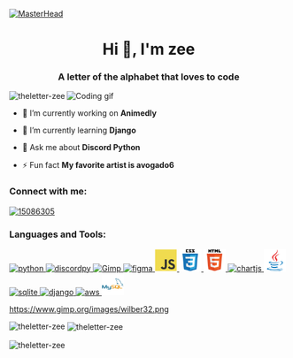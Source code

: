 [![MasterHead](https://i.imgur.com/K7opUUu.png)](https://imgur.com/a/mauVXB6)

<h1 align="center">Hi 👋, I'm zee</h1>
<h3 align="center">A letter of the alphabet that loves to code</h3>
<img align="right" alt="Coding gif" width="400" src="https://i.pinimg.com/originals/e8/f4/53/e8f453469a3ec97ecd354df465d73913.gif">

<p align="left"> <img src="https://komarev.com/ghpvc/?username=theletter-zee&label=Profile%20views&color=0e75b6&style=flat" alt="theletter-zee" /> </p>

- 🔭 I’m currently working on **Animedly**

- 🌱 I’m currently learning **Django**

- 💬 Ask me about **Discord Python**

- ⚡ Fun fact **My favorite artist is avogado6**

<h3 align="left">Connect with me:</h3>
<p align="left">
<a href="https://stackoverflow.com/users/15086305" target="blank"><img align="center" src="https://raw.githubusercontent.com/rahuldkjain/github-profile-readme-generator/master/src/images/icons/Social/stack-overflow.svg" alt="15086305" height="30" width="40" /></a>
</p>

<h3 align="left">Languages and Tools:</h3>
<p align="left"><a href="https://www.python.org/" target="_blank" rel="noreferrer"> <img src="https://www.python.org/static/favicon.ico" alt="python" width="40" height="40"/><a href="https://discordpy.readthedocs.io/en/stable/" target="_blank" rel="noreferrer"> <img src="https://discordpy.readthedocs.io/en/stable/_static/discord_py_logo.ico" alt="discordpy" width="40" height="40"/>
<a href="https://www.gimp.org/" target="_blank" rel="noreferrer"> <img src="https://www.gimp.org/images/wilber32.png" alt="Gimp" width="40" height="40"/> </a>
<a href="https://www.figma.com/" target="_blank" rel="noreferrer"> <img src="https://www.vectorlogo.zone/logos/figma/figma-icon.svg" alt="figma" width="40" height="40"/> </a> <a href="https://developer.mozilla.org/en-US/docs/Web/JavaScript" target="_blank" rel="noreferrer"> <img src="https://raw.githubusercontent.com/devicons/devicon/master/icons/javascript/javascript-original.svg" alt="javascript" width="40" height="40"/> </a><a href="https://www.w3schools.com/css/" target="_blank" rel="noreferrer"> <img src="https://raw.githubusercontent.com/devicons/devicon/master/icons/css3/css3-original-wordmark.svg" alt="css3" width="40" height="40"/> </a><a href="https://www.w3.org/html/" target="_blank" rel="noreferrer"> <img src="https://raw.githubusercontent.com/devicons/devicon/master/icons/html5/html5-original-wordmark.svg" alt="html5" width="40" height="40"/> </a><a href="https://www.chartjs.org" target="_blank" rel="noreferrer"> <img src="https://www.chartjs.org/media/logo-title.svg" alt="chartjs" width="40" height="40"/> </a><a href="https://www.java.com" target="_blank" rel="noreferrer"> <img src="https://raw.githubusercontent.com/devicons/devicon/master/icons/java/java-original.svg" alt="java" width="40" height="40"/> </a><a href="https://www.sqlite.org/" target="_blank" rel="noreferrer"> <img src="https://www.vectorlogo.zone/logos/sqlite/sqlite-icon.svg" alt="sqlite" width="40" height="40"/> </a><a href="https://www.djangoproject.com/" target="_blank" rel="noreferrer"> <img src="https://cdn.worldvectorlogo.com/logos/django.svg" alt="django" width="40" height="40"/> </a><a href="https://aws.amazon.com" target="_blank" rel="noreferrer"> <img src="https://logos-world.net/wp-content/uploads/2021/08/Amazon-Web-Services-AWS-Symbol.png" alt="aws" width="80" height="40"/> </a><a href="https://www.mysql.com/" target="_blank" rel="noreferrer"> <img src="https://raw.githubusercontent.com/devicons/devicon/master/icons/mysql/mysql-original-wordmark.svg" alt="mysql" width="40" height="40"/> </a>

  
  https://www.gimp.org/images/wilber32.png
 </p>

<p><img align="left" src="https://github-readme-stats.vercel.app/api/top-langs?username=theletter-zee&show_icons=true&locale=en&layout=compact" alt="theletter-zee" /></p>
  
  
<p>&nbsp;<img align="center" src="https://github-readme-stats.vercel.app/api?username=theletter-zee&show_icons=true&locale=en" alt="theletter-zee" /></p>

<p><img align="center" src="https://github-readme-streak-stats.herokuapp.com/?user=theletter-zee&" alt="theletter-zee" /></p>
